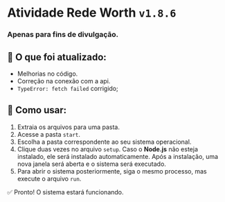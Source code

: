 # Atividade Rede Worth `v1.8.6`  
### Apenas para fins de divulgação.  

## 🔹 O que foi atualizado:  
- Melhorias no código.  
- Correção na conexão com a api.
- `TypeError: fetch failed` corrigido;

## 🔹 Como usar:  
1. Extraia os arquivos para uma pasta.  
2. Acesse a pasta `start`.  
3. Escolha a pasta correspondente ao seu sistema operacional.  
4. Clique duas vezes no arquivo `setup`. Caso o **Node.js** não esteja instalado, ele será instalado automaticamente. Após a instalação, uma nova janela será aberta e o sistema será executado.  
5. Para abrir o sistema posteriormente, siga o mesmo processo, mas execute o arquivo `run`.  

✅ Pronto! O sistema estará funcionando.